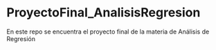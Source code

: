 # ProyectoFinal_AnalisisRegresion
 En este repo se encuentra el proyecto final de la materia de Análisis de Regresión
